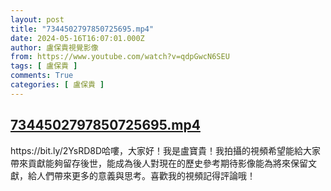 ```yaml
---
layout: post
title: "7344502797850725695.mp4"
date: 2024-05-16T16:07:01.000Z
author: 盧保貴視覺影像
from: https://www.youtube.com/watch?v=qdpGwcN6SEU
tags: [ 盧保貴 ]
comments: True
categories: [ 盧保貴 ]
---
```

<!--1715875621000-->
[7344502797850725695.mp4](https://www.youtube.com/watch?v=qdpGwcN6SEU)
------

<div>
https://bit.ly/2YsRD8D哈嘍，大家好！我是盧寶貴！我拍攝的視頻希望能給大家帶來貢獻能夠留存後世，能成為後人對現在的歷史參考期待影像能為將來保留文獻，給人們帶來更多的意義與思考。喜歡我的視頻記得評論哦！
</div>
